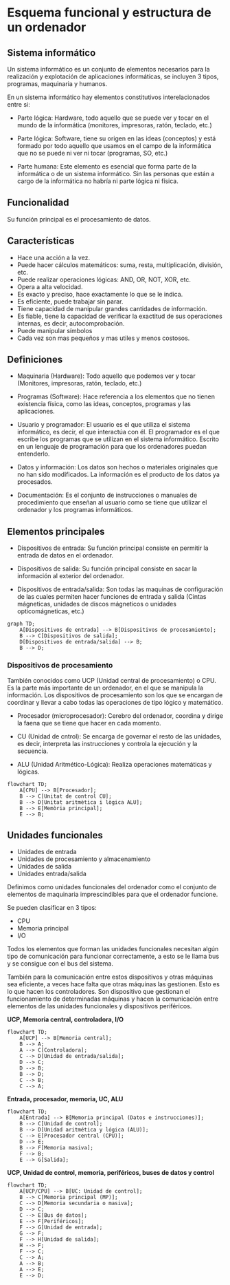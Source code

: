 # Esquema funcional y estructura de un ordenador

## Sistema informático

Un sistema informático es un conjunto de elementos necesarios para la realización y explotación de aplicaciones informáticas, se incluyen 3 tipos, programas, maquinaria y humanos.

En un sistema informático hay elementos constitutivos interelacionados entre si:

- Parte lógica: Hardware, todo aquello que se puede ver y tocar en el mundo de la informática (monitores, impresoras, ratón, teclado, etc.)

- Parte lógica: Software, tiene su origen en las ideas (conceptos) y está formado por todo aquello que usamos en el campo de la informática que no se puede ni ver ni tocar (programas, SO, etc.)

- Parte humana: Este elemento es esencial que forma parte de la informática o de un sistema informático. Sin las personas que están a cargo de la informática no habría ni parte lógica ni física.

## Funcionalidad
Su función principal es el procesamiento de datos.

## Características
+ Hace una acción a la vez.
+ Puede hacer cálculos matemáticos: suma, resta, multiplicación, división, etc.
+ Puede realizar operaciones lógicas: AND, OR, NOT, XOR, etc.
+ Opera a alta velocidad.
+ Es exacto y preciso, hace exactamente lo que se le indica.
+ Es eficiente, puede trabajar sin parar.
+ Tiene capacidad de manipular grandes cantidades de información.
+ Es fiable, tiene la capacidad de verificar la exactitud de sus operaciones internas, es decir, autocomprobación.
+ Puede manipular símbolos
+ Cada vez son mas pequeños y mas utiles y menos costosos.

## Definiciones

+ Maquinaria (Hardware): Todo aquello que podemos ver y tocar (Monitores, impresoras, ratón, teclado, etc.)

+ Programas (Software): Hace referencia a los elementos que no tienen existencia física, como las ideas, conceptos, programas y las aplicaciones.

+ Usuario y programador: El usuario es el que utiliza el sistema informático, es decir, el que interactúa con él. El programador es el que escribe los programas que se utilizan en el sistema informático. Escrito en un lenguaje de programación para que los ordenadores puedan entenderlo.

+ Datos y información: Los datos son hechos o materiales originales que no han sido modificados. La información es el producto de los datos ya procesados.

+ Documentación: Es el conjunto de instrucciones o manuales de procedimiento que enseñan al usuario como se tiene que utilizar el ordenador y los programas informáticos.

## Elementos principales

+ Dispositivos de entrada: Su función principal consiste en permitir la entrada de datos en el ordenador.

+ Dispositivos de salida: Su función principal consiste en sacar la información al exterior del ordenador.

+ Dispositivos de entrada/salida: Son todas las maquinas de configuración de las cuales permiten hacer funciones de entrada y salida (Cintas mágneticas, unidades de discos mágneticos o unidades opticomágneticas, etc.)

```mermaid
graph TD;
    A[Dispositivos de entrada] --> B[Dispositivos de procesamiento];
    B --> C[Dispositivos de salida];
    D[Dispositivos de entrada/salida] --> B;
    B --> D;
```

### Dispositivos de procesamiento
También conocidos como UCP (Unidad central de procesamiento) o CPU. Es la parte más importante de un ordenador, en el que se manipula la información. Los dispositivos de procesamiento son los que se encargan de coordinar y llevar a cabo todas las operaciones de tipo lógico y matemático.

+ Procesador (microprocesador): Cerebro del ordenador, coordina y dirige la faena que se tiene que hacer en cada momento.
+ CU (Unidad de cntrol): Se encarga de governar el resto de las unidades, es decir, interpreta las instrucciones y controla la ejecución y la secuencia.

+ ALU (Unidad Aritmético-Lógica): Realiza operaciones matemáticas y lógicas.


```mermaid
flowchart TD;
    A[CPU] --> B[Procesador];
    B --> C[Unitat de control CU];
    B --> D[Unitat aritmètica i lògica ALU];
    B --> E[Memòria principal];
    E --> B;
```

## Unidades funcionales

+ Unidades de entrada
+ Unidades de procesamiento y almacenamiento
+ Unidades de salida
+ Unidades entrada/salida

Definimos como unidades funcionales del ordenador como el conjunto de elementos de maquinaria imprescindibles para que el ordenador funcione.

Se pueden clasificar en 3 tipos:

+ CPU
+ Memoria principal
+ I/O

Todos los elementos que forman las unidades funcionales necesitan algún tipo de comunicación para funcionar correctamente, a esto se le llama bus y se consigue con el bus del sistema.

También para la comunicación entre estos dispositivos y otras máquinas sea eficiente, a veces hace falta que otras máquinas las gestionen. Esto es lo que hacen los controladores. Son dispositivo que gestionan el funcionamiento de determinadas máquinas y hacen la comunicación entre elementos de las unidades funcionales y dispositivos periféricos.

**UCP, Memoria central, controladora, I/O**
```mermaid
flowchart TD;
    A[UCP] --> B[Memoria central];
    B --> A;
    A --> C[Controladora];
    C --> D[Unidad de entrada/salida];
    D --> C;
    D --> B;
    B --> D;
    C --> B;
    C --> A;
```
**Entrada, procesador, memoria, UC, ALU**

```mermaid
flowchart TD;
    A[Entrada] --> B[Memoria principal (Datos e instrucciones)];
    B --> C[Unidad de control];
    B --> D[Unidad aritmética y lógica (ALU)];
    C --> E[Procesador central (CPU)];
    D --> E;
    B --> F[Memoria masiva];
    F --> B;
    E --> G[Salida];
```

**UCP, Unidad de control, memoria, periféricos, buses de datos y control**
```mermaid
flowchart TD;
    A[UCP/CPU] --> B[UC: Unidad de control];
    B --> C[Memoria principal (MP)];
    C --> D[Memoria secundaria o masiva];
    D --> C;
    C --> E[Bus de datos];
    E --> F[Periféricos];
    F --> G[Unidad de entrada];
    G --> F;
    F --> H[Unidad de salida];
    H --> F;
    F --> C;
    C --> A;
    A --> B;
    A --> E;
    E --> D;
```

